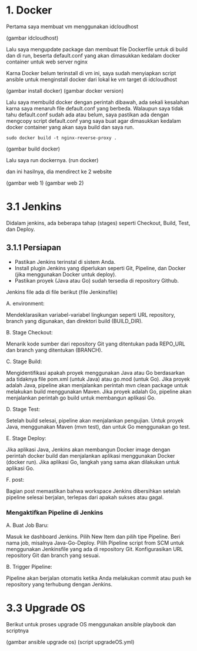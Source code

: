 # 1. Docker 

Pertama saya membuat vm menggunakan idcloudhost

(gambar idcloudhost)

Lalu saya mengupdate package dan membuat file Dockerfile untuk di build dan di run, beserta default.conf yang akan dimasukkan kedalam docker container untuk web server nginx

Karna Docker belum terinstall di vm ini, saya sudah menyiapkan script ansible untuk menginstall docker dari lokal ke vm target di idcloudhost

(gambar install docker)
(gambar docker version)

Lalu saya membuild docker dengan perintah dibawah, ada sekali kesalahan karna saya menaruh file default.conf yang berbeda. Walaupun saya tidak tahu default.conf sudah ada atau belum, saya pastikan ada dengan mengcopy script default.conf yang saya buat agar dimasukkan kedalam docker container yang akan saya build dan saya run.
```
sudo docker build -t nginx-reverse-proxy .
```
(gambar build docker)

Lalu saya run dockernya. 
(run docker)

dan ini hasilnya, dia mendirect ke 2 website

(gambar web 1)
(gambar web 2)


# 3.1 Jenkins

Didalam jenkins, ada beberapa tahap (stages) seperti Checkout, Build, Test, dan Deploy. 

## 3.1.1 Persiapan
* Pastikan Jenkins terinstal di sistem Anda.
* Install plugin Jenkins yang diperlukan seperti Git, Pipeline, dan Docker (jika menggunakan Docker untuk deploy).
* Pastikan proyek (Java atau Go) sudah tersedia di repository Github.

Jenkins file ada di file berikut (file Jenkinsfile)


A. environment:

Mendeklarasikan variabel-variabel lingkungan seperti URL repository, branch yang digunakan, dan direktori build (BUILD_DIR).

B. Stage Checkout:

Menarik kode sumber dari repository Git yang ditentukan pada REPO_URL dan branch yang ditentukan (BRANCH).

C. Stage Build:

Mengidentifikasi apakah proyek menggunakan Java atau Go berdasarkan ada tidaknya file pom.xml (untuk Java) atau go.mod (untuk Go).
Jika proyek adalah Java, pipeline akan menjalankan perintah mvn clean package untuk melakukan build menggunakan Maven.
Jika proyek adalah Go, pipeline akan menjalankan perintah go build untuk membangun aplikasi Go.

D. Stage Test:

Setelah build selesai, pipeline akan menjalankan pengujian. Untuk proyek Java, menggunakan Maven (mvn test), dan untuk Go menggunakan go test.

E. Stage Deploy:

Jika aplikasi Java, Jenkins akan membangun Docker image dengan perintah docker build dan menjalankan aplikasi menggunakan Docker (docker run).
Jika aplikasi Go, langkah yang sama akan dilakukan untuk aplikasi Go.

F. post:

Bagian post memastikan bahwa workspace Jenkins dibersihkan setelah pipeline selesai berjalan, terlepas dari apakah sukses atau gagal.



### Mengaktifkan Pipeline di Jenkins
A. Buat Job Baru:

Masuk ke dashboard Jenkins.
Pilih New Item dan pilih tipe Pipeline.
Beri nama job, misalnya Java-Go-Deploy.
Pilih Pipeline script from SCM untuk menggunakan Jenkinsfile yang ada di repository Git.
Konfigurasikan URL repository Git dan branch yang sesuai.


B. Trigger Pipeline:

Pipeline akan berjalan otomatis ketika Anda melakukan commit atau push ke repository yang terhubung dengan Jenkins.


# 3.3 Upgrade OS

Berikut untuk proses upgrade OS menggunakan ansible playbook dan scriptnya

(gambar ansible upgrade os)
(script upgradeOS.yml)
